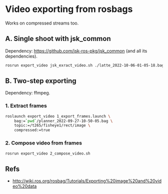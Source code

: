 # Video exporting from rosbags
Works on compressed streams too.

## A. Single shoot with jsk_common
Dependency: https://github.com/jsk-ros-pkg/jsk_common (and all its dependencies).
```bash
rosrun export_video jsk_exract_video.sh ./latte_2022-10-06-01-05-18.bag /t265/fisheye1/rect/image/compressed
```

## B. Two-step exporting
Dependency: ffmpeg.

### 1. Extract frames
```bash
roslaunch export_video 1_export_frames.launch \
    bag:=`pwd`/planner_2022-09-27-10-50-05.bag \
    topic:=/t265/fisheye1/rect/image \
    compressed:=true
```

### 2. Compose video from frames
```bash
rosrun export_video 2_compose_video.sh
```

## Refs
- http://wiki.ros.org/rosbag/Tutorials/Exporting%20image%20and%20video%20data
